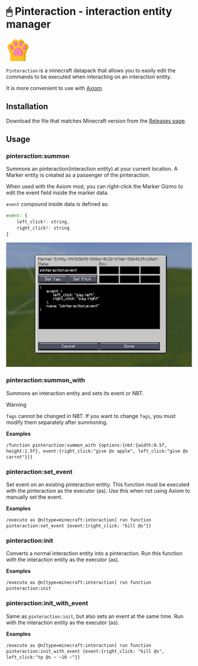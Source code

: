 # 🖱 Pinteraction - interaction entity manager

![pack](pack.png)

`Pinteraction` is a minecraft datapack that allows you to easily edit the commands to be executed when interacting on an interaction entity.

It is more convenient to use with [Axiom](https://axiom.moulberry.com/).

## Installation

Download the file that matches Minecraft version from the [Releases page](https://github.com/minkyet/Pinteraction/releases).

## Usage

### pinteraction:summon

Summons an pinteraction(interaction entity) at your current location.
A Marker entity is created as a passenger of the pinteraction.

When used with the Axiom mod, you can right-click the Marker Gizmo to edit the event field inside the marker data.

`event` compound inside data is defined as:

```js
event: {
    left_click?: string,
    right_click?: string
}
```

![with_axiom](editing_with_axiom.png)

### pinteraction:summon_with

Summons an interaction entity and sets its event or NBT.

> [!WARNING]
> `Tags` cannot be changed in NBT. If you want to change `Tags`, you must modify them separately after summoning.

**Examples**
```mcfunction
/function pinteraction:summon_with {options:{nbt:{width:0.5f, height:1.5f}, event:{right_click:"give @s apple", left_click:"give @s carrot"}}}
```

### pinteraction:set_event

Set event on an existing pinteraction entity.
This function must be executed with the pinteraction as the executor (as).
Use this when not using Axiom to manually set the event.

**Examples**
```mcfunction
/execute as @n[type=minecraft:interaction] run function pinteraction:set_event {event:{right_click: "kill @s"}}
```

### pinteraction:init

Converts a normal interaction entity into a pinteraction.
Run this function with the interaction entity as the executor (as).

**Examples**
```mcfunction
/execute as @n[type=minecraft:interaction] run function pinteraction:init
```

### pinteraction:init_with_event

Same as `pinteraction:init`, but also sets an event at the same time.
Run with the interaction entity as the executor (as).

**Examples**
```mcfunction
/execute as @n[type=minecraft:interaction] run function pinteraction:init_with_event {event:{right_click: "kill @s", left_click:"tp @s ~ ~10 ~"}}
```